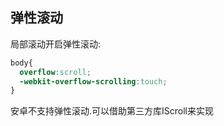 ## 弹性滚动

局部滚动开启弹性滚动:

```css
body{
  overflow:scroll;
  -webkit-overflow-scrolling:touch;
}
```

安卓不支持弹性滚动.可以借助第三方库IScroll来实现

